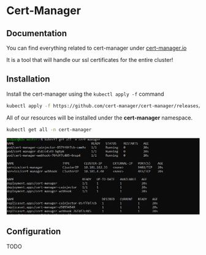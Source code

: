 # Cert-Manager

## Documentation

You can find everything related to cert-manager under [cert-manager.io](https://cert-manager.io/docs/)

It is a tool that will handle our ssl certificates for the entire cluster!

## Installation

Install the cert-manager using the `kubectl apply -f` command

```sh
kubectl apply -f https://github.com/cert-manager/cert-manager/releases/download/v1.9.1/cert-manager.yaml
```

All of our resources will be installed under the **cert-manager** namespace.

```sh
kubectl get all -n cert-manager
```

![installation](images/cert-manager/installation.jpg)

## Configuration

TODO
